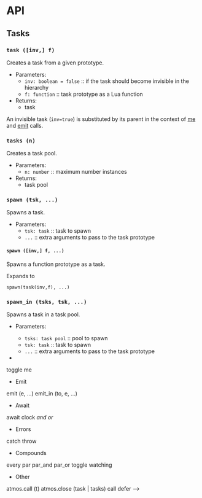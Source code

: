 # API

## Tasks

### `task ([inv,] f)`

Creates a task from a given prototype.

- Parameters:
    - `inv: boolean = false`
        :: if the task should become invisible in the hierarchy
    - `f: function`
        :: task prototype as a Lua function
- Returns:
    - task

An invisible task (`inv=true`) is substituted by its parent in the context
of [me](#me) and [emit](#emit) calls.

### `tasks (n)`

Creates a task pool.

- Parameters:
    - `n: number`
        :: maximum number instances
- Returns:
    - task pool

### `spawn (tsk, ...)`

Spawns a task.

- Parameters:
    - `tsk: task`
        :: task to spawn
    - `...`
        :: extra arguments to pass to the task prototype

#### `spawn ([inv,] f, ...)`

Spawns a function prototype as a task.

Expands to

```
spawn(task(inv,f), ...)
```

### `spawn_in (tsks, tsk, ...)`

Spawns a task in a task pool.

- Parameters:
    - `tsks: task pool`
        :: pool to spawn
    - `tsk: task`
        :: task to spawn
    - `...`
        :: extra arguments to pass to the task prototype

-




toggle
me

- Emit

emit (e, ...)
emit_in (to, e, ...)

- Await

await
clock
_and_
_or_

- Errors

catch
throw

- Compounds

every
par
par_and
par_or
toggle
watching

- Other

atmos.call (t)
atmos.close (task | tasks)
call
defer
-->
